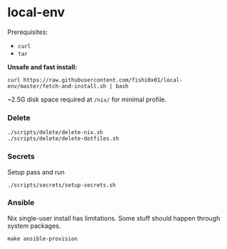 # local-env

Prerequisites: 
* `curl`
* `tar` 

**Unsafe and fast install:**
```
curl https://raw.githubusercontent.com/fishi0x01/local-env/master/fetch-and-install.sh | bash
```

~2.5G disk space required at `/nix/` for minimal profile.

### Delete
```
./scripts/delete/delete-nix.sh
./scripts/delete/delete-dotfiles.sh
```

### Secrets

Setup pass and run

```
./scripts/secrets/setup-secrets.sh
```

### Ansible 

Nix single-user install has limitations. Some stuff should happen through system packages.
```
make ansible-provision
```
